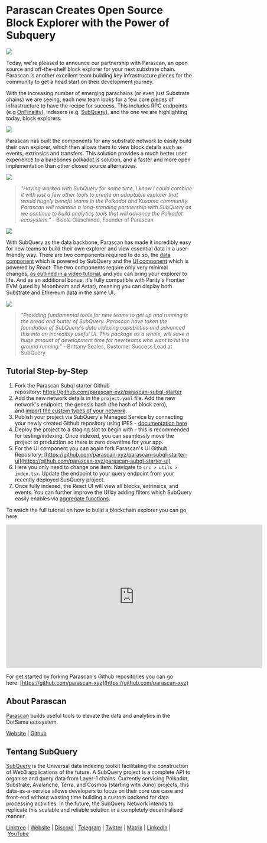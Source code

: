 # Parascan Creates Open Source Block Explorer with the Power of Subquery

![](https://miro.medium.com/max/1400/0*tx0iib6C8-syukee)

Today, we're pleased to announce our partnership with Parascan, an open source and off-the-shelf block explorer for your next substrate chain. Parascan is another excellent team building key infrastructure pieces for the community to get a head start on their development journey.

With the increasing number of emerging parachains (or even just Substrate chains) we are seeing, each new team looks for a few core pieces of infrastructure to have the recipe for success. This includes RPC endpoints (e.g [OnFinality](https://onfinality.io/)), indexers (e.g. [SubQuery](https://subquery.network/)), and the one we are highlighting today, block explorers.

![](https://miro.medium.com/max/1400/0*Kc2uxhn9LBck_Pu1)

Parascan has built the components for any substrate network to easily build their own explorer, which then allows them to view block details such as events, extrinsics and transfers. This solution provides a much better user experience to a barebones polkadot.js solution, and a faster and more open implementation than other closed source alternatives.

![](https://miro.medium.com/max/1400/0*YB2Teka2s3s6FMEg)

> _"Having worked with SubQuery for some time, I know I could combine it with just a few other tools to create an adaptable explorer that would hugely benefit teams in the Polkadot and Kusama community. Parascan will maintain a long-standing partnership with SubQuery as we continue to build analytics tools that will advance the Polkadot ecosystem."_ - Bisola Olasehinde, Founder of Parascan

![](https://miro.medium.com/max/1400/0*3u5ohGcDE9Zr32_n)

With SubQuery as the data backbone, Parascan has made it incredibly easy for new teams to build their own explorer and view essential data in a user-friendly way. There are two components required to do so, the [data component](https://github.com/parascan-xyz/parascan-subql-starter) which is powered by SubQuery and the [UI component](https://github.com/parascan-xyz/parascan-subql-starter-ui) which is powered by React. The two components require only very minimal changes, [as outlined in a video tutorial](https://youtu.be/t8qsF3jQW5M?t=1141), and you can bring your explorer to life. And as an additional bonus, it's fully compatible with Parity's Frontier EVM (used by Moonbeam and Astar), meaning you can display both Substrate and Ethereum data in the same UI.

![](https://miro.medium.com/max/1400/0*xpm8br6assgThkNk)

> _"Providing fundamental tools for new teams to get up and running is the bread and butter of SubQuery. Parascan have taken the foundation of SubQuery's data indexing capabilities and advanced this into an incredibly useful UI. This package as a whole, will save a huge amount of development time for new teams who want to hit the ground running."_ - Brittany Seales, Customer Success Lead at SubQuery

## Tutorial Step-by-Step

1.  Fork the Parascan Subql starter Github repository: <https://github.com/parascan-xyz/parascan-subql-starter>
2.  Add the new network details in the `project.yaml` file. Add the new network's endpoint, the genesis hash (the hash of block zero), and [import the custom types of your network](https://academy.subquery.network/build/manifest.html#custom-substrate-chains).
3.  Publish your project via SubQuery's Managed Service by connecting your newly created Github repository using IPFS - [documentation here](https://academy.subquery.network/run_publish/publish.html)
4.  Deploy the project to a staging slot to begin with - this is recommended for testing/indexing. Once indexed, you can seamlessly move the project to production so there is zero downtime for your app.
5.  For the UI component you can again fork Parascan's UI Github Repository: [https://github.com/parascan-xyz/parascan-subql-starter-ui](https://github.com/parascan-xyz/parascan-subql-starter-ui)
6.  Here you only need to change one item. Navigate to `src > utils > index.tsx`. Update the endpoint to your query endpoint from your recently deployed SubQuery project.
7.  Once fully indexed, the React UI will view all blocks, extrinsics, and events. You can further improve the UI by adding filters which SubQuery easily enables via [aggregate functions](https://university.subquery.network/run_publish/aggregate.html).

To watch the full tutorial on how to build a blockchain explorer you can go here

<iframe width="692" height="389" src="https://www.youtube.com/embed/t8qsF3jQW5M" title="How to create a blockchain explorer for substrate" frameborder="0" allow="accelerometer; autoplay; clipboard-write; encrypted-media; gyroscope; picture-in-picture" allowfullscreen></iframe>

For get started by forking Parascan's Github repositories you can go here: [https://github.com/parascan-xyz](https://github.com/parascan-xyz)

## About Parascan

[Parascan](https://www.parascan.xyz/) builds useful tools to elevate the data and analytics in the DotSama ecosystem.

[Website](https://www.parascan.xyz/) | [Github](https://github.com/parascan-xyz)

## Tentang SubQuery

[SubQuery](https://subquery.network/) is the Universal data indexing toolkit facilitating the construction of Web3 applications of the future. A SubQuery project is a complete API to organise and query data from Layer-1 chains. Currently servicing Polkadot, Substrate, Avalanche, Terra, and Cosmos (starting with Juno) projects, this data-as-a-service allows developers to focus on their core use case and front-end without wasting time building a custom backend for data processing activities. In the future, the SubQuery Network intends to replicate this scalable and reliable solution in a completely decentralised manner.

​​[Linktree](https://linktr.ee/subquerynetwork) | [Website](https://subquery.network/) | [Discord](https://discord.com/invite/78zg8aBSMG) | [Telegram](https://t.me/subquerynetwork) | [Twitter](https://twitter.com/subquerynetwork) | [Matrix](https://matrix.to/#/#subquery:matrix.org) | [LinkedIn](https://www.linkedin.com/company/subquery) | [YouTube](https://www.youtube.com/channel/UCi1a6NUUjegcLHDFLr7CqLw)
